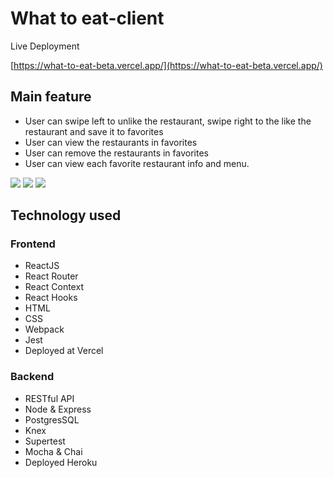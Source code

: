 # What to eat-client

Live Deployment

[https://what-to-eat-beta.vercel.app/](https://what-to-eat-beta.vercel.app/)

## Main feature

- User can swipe left to unlike the restaurant, swipe right to the like the restaurant and save it to favorites
- User can view the restaurants in favorites
- User can remove the restaurants in favorites
- User can view each favorite restaurant info and menu.

<img src="images/first.png">
<img src="images/second.png">
<img src="images/third.png">

## Technology used

### Frontend

- ReactJS
- React Router
- React Context
- React Hooks
- HTML
- CSS
- Webpack
- Jest
- Deployed at Vercel

### Backend

- RESTful API
- Node & Express
- PostgresSQL
- Knex
- Supertest
- Mocha & Chai
- Deployed Heroku
